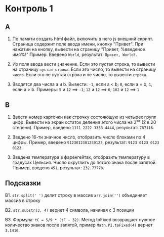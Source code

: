 
# Контроль 1

## A

 1. По памяти создать html файл, включить в него js внешний скрипт. 
    Страница содержит поле ввода имени, кнопку "Привет". 
    При нажатии на кнопку, вывести на страницу "Привет, %введеное имя%!"
    Пример. Введено `World`, результат: `Привет, World!`.
    
 2. Из поля ввода вести значение. 
    Если это пустая строка, то вывести на страницу `пустая строка`.
    Если это число, то вывести на страницу `число`.
    Если это не пустая строка и не число, то вывести `строка`.
    
 3. Вводятся два числа a и b. Вывести:
    `-1`, если a < b;
    `0`, если a = b;
    `1`, если a > b.
    Примеры: `5` и `12` ==> `-1`; `12` и `12` ==> `0`; `102` и `12` ==> `1`

    
## B

 1. Ввести номер карточки как строчку состояющую из четырех групп цифр.
    Вывести на экран остаток деления этого числа на 2²⁰ (2 в 20 степени).
    Пример, введено `1111 2222 3333 4444`, результат: `787116`.

 2. Введено 16-ти значное число, отобразить число блоками по 4 цифры.
    Пример, введено `9123012301230123`, результат: `9123 0123 0123 0123`.

 3. Введена температура в фаренгейтах, отобразить температуру в градусах Цельсия.
    Число округлить до пятого знака после запятой.
    Пример, введено `451`, результат: `232.77778`.


## Подсказки

 B1. 
    `str.split(' ')` делит строку в массив
    `arr.join('')` объединяет массив в строку

 B2. 
    `str.substr(3, 4)` вернет 4 символа, начиная с 3 позиции

 B3.
    Формула: `tC = 5/9 * (tF - 32)`. Метод toFixed возвращает нужное количество знаков
    после запятой, пример `Math.PI.toFixed(4)` вернет `3.1416`.
